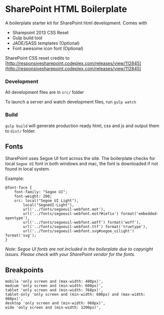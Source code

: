 # SharePoint HTML Boilerplate

A boilerplate starter kit for SharePoint html development. Comes with

* Sharepoint 2013 CSS Reset
* Gulp build tool
* JADE/SASS templates (Optional)
* Font awesome icon font (Optional)


SharePoint CSS reset credits to [http://responsivesharepoint.codeplex.com/releases/view/112845](http://responsivesharepoint.codeplex.com/releases/view/112845)

### Development
All development files are in `src/` folder

To launch a server and watch development files, run `gulp watch`

### Build

`gulp build` will generate production ready html, css and js and output them to `dist/` folder.


## Fonts

SharePoint uses Segoe UI font across the site. The boilerplate checks for local `Segoe UI` font in both windows and mac, the font is downloaded if not found in local system.

Example:

    @font-face {
        font-family: "Segoe UI";
        font-weight: 200;
        src: local("Segoe UI Light"),
            local("SegoeUI-Light"),
            url('../fonts/segoeuil-webfont.eot'),
            url('../fonts/segoeuil-webfont.eot?#iefix') format('embedded-opentype'),
            url('../fonts/segoeuil-webfont.woff') format('woff'),
            url('../fonts/segoeuil-webfont.ttf') format('truetype'),
            url('../fonts/segoeuil-webfont.svg#segoe_uilight') format('svg');
    }

*Note: Segoe UI fonts are not included in the boilerplate due to copyright issues. Please check with your SharePoint vendor for the fonts.*



## Breakpoints

    mobile 'only screen and (max-width: 480px)',
    medium 'only screen and (min-width: 600px)',
    tablet 'only screen and (min-width: 768px)',
    tablet-only 'only screen and (min-width: 600px) and (max-width: 960px)',
    desktop 'only screen and (min-width: 960px)',
    wide 'only screen and (min-width: 1200px)',
